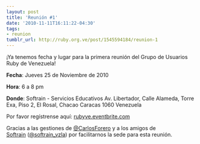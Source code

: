 ```yaml
---
layout: post
title: 'Reunión #1'
date: '2010-11-11T16:11:22-04:30'
tags:
- reunion
tumblr_url: http://ruby.org.ve/post/1545594184/reunion-1
---
```

¡Ya tenemos fecha y lugar para la primera reunión del Grupo de Usuarios Ruby de Venezuela!

**Fecha**: Jueves 25 de Noviembre de 2010

**Hora**: 6 a 8 pm

**Donde**: Softrain - Servicios Educativos Av. Libertador, Calle Alameda, Torre Exa, Piso 2, El Rosal, Chacao Caracas 1060 Venezuela

Por favor regístrense aquí: [rubyve.eventbrite.com](http://rubyve.eventbrite.com)

Gracias a las gestiones de [@CarlosForero](https://twitter.com/CarlosForero) y a los amigos de [Softrain](http://www.softrain.com.ve/) ([@softrain_vzla](https://twitter.com/softrain_vzla)) por facilitarnos la sede para esta reunión.
